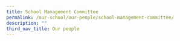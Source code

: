 ```yaml
---
title: School Management Committee
permalink: /our-school/our-people/school-management-committee/
description: ""
third_nav_title: Our people
---
```

